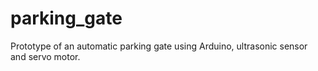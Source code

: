 # parking_gate
Prototype of an automatic parking gate using Arduino, ultrasonic sensor and servo motor.

